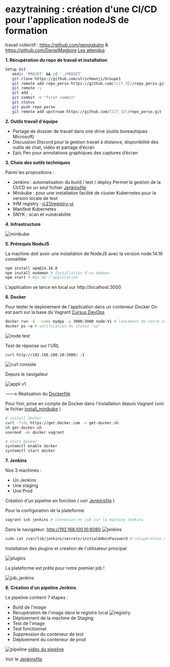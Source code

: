 # eazytraining : création d'une CI/CD pour l'application nodeJS de formation

travail collectif : https://github.com/gengiskahn & https://github.com/DanielMagloire
[Les attendus](./README_goal.MD)

**1. Récupération du repo de travail et installation**

```sh
Setup Git
   mkdir 'PROJET' && cd './PROJET'
   git clone https://github.com/ulrichmonji/Groupe1
   git remote add repo_perso https://github.com/[GIT_ID]/repo_perso.git
   git remote -v
   git add .
   git commit -m "first commit"
   git status
   git push repo_perso
   git remote add upstream https://github.com/[GIT_ID]/repo_perso.git
   ```
**2. Outils travail d'équipe**

- Partage de dossier de travail dans one drive (outils bureautiques Microsoft)
- Discussion Discord pour la gestion travail à distance, disponibilité des outils de chat, vidéo et partage d’écran
- Epic Pen pour annotations graphiques des captures d’écran

**3. Choix des outils techniques**

Parmi les propositions :

- Jenkins : automatisation du build / test / deploy 
Permet la gestion de la CI/CD en un seul fichier [Jenkinsfile](./Jenkinsfile)
- Minikube : pour une installation facilité de cluster Kubernetes pour la version locale de test
- IHM  registry : [jc21/registry-ui](https://hub.docker.com/r/jc21/registry-ui)
- Manifest Kubernetes
- SNYK : scan et vulnérabilité

**4. Infrastructure**

![minikube](./images/infra.png)

**5. Prérequis NodeJS**

La machine doit avoir une installation de NodeJS avec la version node:14.16 conseillée

```sh
npm install npm@14.16.0
npm install nodemon # Installation d'un daemon
npm start # Run de l’application
```
L'application se lance en local sur http://localhost:3000

**6. Docker**

Pour tester le deploiement de l'application dans un conteneur Docker
On est parti sur la base du Vagrant [Cursus DevOps](https://github.com/diranetafen/cursus-devops/tree/master/vagrant/docker)

```sh
docker run -d --name myApp -p 3000:3000 node:V1 # lancement de notre image de test node:v1
docker ps –a # vérification du status "up"
```

![node test](./images/nodev1.png)

Test de réponse sur l'URL
```
curl http://192.168.100.10:3000/ -I 
```
![curl console](./images/curl.png)

Depuis le navigateur

![appli v1](./images/appliv1.png)

---> Réalisation du [Dockerfile](./Dockerfile)

Pour finir, prise en compte de Docker dans l'installation depuis Vagrant (voir le fichier [install_minikube](./VAGRANT/install_minikube.sh) )

```sh
# install docker
curl -fsSL https://get.docker.com -o get-docker.sh
sh get-docker.sh
usermod -aG docker vagrant

# Start Docker
systemctl enable docker
systemctl start docker
```

**7. Jenkins**

Nos 3 machines :

* Un Jenkins
* Une staging 
* Une Prod 

Création d'un pipeline en fonction ( voir [Jenkinsfile](./Jenkinsfile) )

Pour la configuration de la plateforme

```sh
vagrant ssh jenkins # connexion en ssh sur la machine Jenkins
```
Dans le navigateur: http://192.168.100.10:8080
![jenkins](./images/param_jenkins.png)

```sh
sudo cat /var/lib/jenkins/secrets/initialAdminPassword # récupération du mdp administrateur
```

Installation des plugins et création de l'utilisateur principal

![plugins](./images/installation_plugins.png)

La plateforme est prête pour notre premier job !

![job_jenkins](./images/jenkins_bienvn.png)

**8. Création d'un pipeline Jenkins**

Le pipeline contient 7 étapes :
* Build de l'image
* Recupération de l'image dans le registre local
![registry](./images/registry.png)
* Déploiement de la machine de Staging
* Test de l'image
* Test fonctionnel
* Suppression du conteneur de test
* Déploiement du conteneur de prod

![pipeline](./images/pip_ok.png)
[vidéo du pipeline](./images/TDB_Jenkins.gif)

Voir le [Jenkinsfile](./Jenkinsfile)


